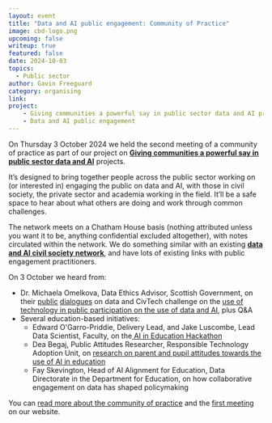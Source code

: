 ```yaml
---
layout: event
title: "Data and AI public engagement: Community of Practice"
image: cbd-logo.png
upcoming: false
writeup: true
featured: false
date: 2024-10-03
topics:
  - Public sector
author: Gavin Freeguard
category: organising
link: 
project: 
    - Giving communities a powerful say in public sector data and AI projects
    - Data and AI public engagement
---
```


On Thursday 3 October 2024 we held the second meeting of a community of practice as part of our project on **[Giving communities a powerful say in public sector data and AI](https://connectedbydata.org/projects/2024-mohn-westlake)** projects.

<!--more-->

It’s designed to bring together people across the public sector working on (or interested in) engaging the public on data and AI, with those in civil society, the private sector and academia working in the field. It’ll be a safe space to hear about what others are doing and work through common challenges.

The network meets on a Chatham House basis (nothing attributed unless you want it to be, anything confidential excluded altogether), with notes circulated within the network. We do something similar with an existing **[data and AI civil society network](https://data-and-ai-cso-network.org/)**, and have lots of existing links with public engagement practitioners.

On 3 October we heard from:
* Dr. Michaela Omelkova, Data Ethics Advisor, Scottish Government, on their [public](https://www.gov.scot/publications/public-dialogue-use-data-public-sector-scotland/) [dialogues](https://www.gov.scot/publications/public-dialogue-data-sharing-outside-public-sector-scotland/) on data and CivTech challenge on the [use of technology in public participation on the use of data and AI](https://www.civtech.scot/civtech-10-challenge-7-public-participation-in-decision-making), plus Q&A
* Several education-based initiatives:
    * Edward O'Garro-Priddie, Delivery Lead, and Jake Luscombe, Lead Data Scientist, Faculty, on the[ AI in Education Hackathon](https://faculty.ai/blog/key-insights-from-the-ai-in-education-hackathon/)
    * Dea Begaj, Public Attitudes Researcher, Responsible Technology Adoption Unit, on [research on parent and pupil attitudes towards the use of AI in education](https://www.gov.uk/government/publications/research-on-parent-and-pupil-attitudes-towards-the-use-of-ai-in-education)
    * Fay Skevington, Head of AI Alignment for Education, Data Directorate in the Department for Education, on how collaborative engagement on data has shaped policymaking

You can [read more about the community of practice](https://connectedbydata.org/projects/2024-community-of-practice) and the [first meeting](https://connectedbydata.org/events/2024-07-18-community-of-practice) on our website.